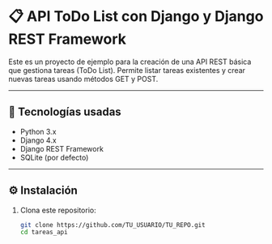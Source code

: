# 📋 API ToDo List con Django y Django REST Framework

Este es un proyecto de ejemplo para la creación de una API REST básica que gestiona tareas (ToDo List). Permite listar tareas existentes y crear nuevas tareas usando métodos GET y POST.

---

## 🚀 Tecnologías usadas

- Python 3.x
- Django 4.x
- Django REST Framework
- SQLite (por defecto)

---

## ⚙️ Instalación

1. Clona este repositorio:
   ```bash
   git clone https://github.com/TU_USUARIO/TU_REPO.git
   cd tareas_api
